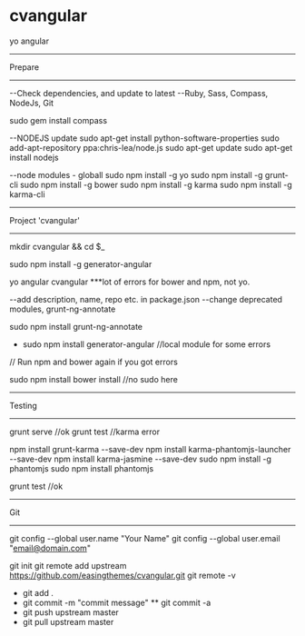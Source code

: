 cvangular
=========

yo angular

-------------------------------------------
Prepare
___________________________________________

--Check dependencies, and update to latest
--Ruby, Sass, Compass, NodeJs, Git

sudo gem install compass

--NODEJS update
sudo apt-get install python-software-properties
sudo add-apt-repository ppa:chris-lea/node.js
sudo apt-get update
sudo apt-get install nodejs

--node modules - globall
sudo npm install -g yo
sudo npm install -g grunt-cli
sudo npm install -g bower
sudo npm install -g karma
sudo npm install -g karma-cli

-------------------------------------------
Project 'cvangular'
___________________________________________

mkdir cvangular && cd $_

sudo npm install -g generator-angular

yo angular cvangular
***lot of errors for bower and npm, not yo.

--add description, name, repo etc. in package.json
--change deprecated modules, grunt-ng-annotate

sudo npm install grunt-ng-annotate

* sudo npm install generator-angular //local module for some errors

// Run npm and bower again if you got errors

sudo npm install
bower install //no sudo here

-------------------------------------------
Testing
___________________________________________

grunt serve //ok
grunt test //karma error

npm install grunt-karma --save-dev
npm install karma-phantomjs-launcher --save-dev
npm install karma-jasmine --save-dev
sudo npm install -g phantomjs
sudo npm install phantomjs

grunt test //ok

-------------------------------------------
Git
___________________________________________

git config --global user.name "Your Name"
git config --global user.email "email@domain.com"

git init
git remote add upstream https://github.com/easingthemes/cvangular.git
git remote -v

* git add .
* git commit -m "commit message"
** git commit -a
* git push upstream master
* git pull upstream master
